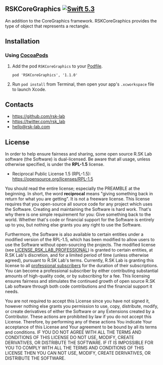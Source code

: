 ## RSKCoreGraphics [![Swift 5.3](https://img.shields.io/badge/Swift-5.3-orange.svg?style=flat)](https://developer.apple.com/swift/)

An addition to the CoreGraphics framework. RSKCoreGraphics provides the type of object that represents a rectangle.

## Installation

### Using [CocoaPods](http://cocoapods.org)

1.  Add the pod `RSKCoreGraphics` to your [Podfile](http://guides.cocoapods.org/using/the-podfile.html).

        pod 'RSKCoreGraphics', '1.1.0'

2.  Run `pod install` from Terminal, then open your app's `.xcworkspace` file to launch Xcode.

## Contacts

- https://github.com/rsk-lab
- https://twitter.com/rsk_lab
- hello@rsk-lab.com

## License

In order to help ensure fairness and sharing, some open source R.SK Lab software
(the Software) is dual-licensed. Be aware that all usage, unless otherwise specified,
is under the **RPL-1.5** license.

- Reciprocal Public License 1.5 (RPL-1.5): https://opensource.org/licenses/RPL-1.5

You should read the entire license; especially the PREAMBLE at the
beginning. In short, the word **reciprocal** means "giving something back in
return for what you are getting". It is not a freeware license. This
license requires that you open-source all source code for any
project which uses the Software. Creating and maintaining the Software is hard work.
That's why there is one simple requirement for you: Give something back 
to the world. Whether that's code or financial support for the Software is entirely
up to you, but nothing else grants you any right to use the Software.

Furthermore, the Software is also available to certain entities under a
modified version of the RPL-1.5, which has been modified to allow users to use the
Software without open-sourcing the projects. The modified license
(see [LICENSE_RSK_LAB_PROFESSIONAL](./LICENSE_RSK_LAB_PROFESSIONAL.txt))
is granted to certain entities, at R.SK Lab's discretion, and for a limited period
of time (unless otherwise agreed), pursuant to R.SK Lab's terms. Currently, R.SK Lab is
granting this license to all [professional subscribers](./SUBSCRIPTIONS.md) for
the duration of their subscriptions. You can become a professional subscriber by
either contributing substantial amounts of high-quality code, or by subscribing
for a fee. This licensing ensures fairness and stimulates the continued growth
of open source R.SK Lab software through both code contributions and the financial
support it needs.

You are not required to accept this License since you have not signed it,
however nothing else grants you permission to use, copy, distribute, modify,
or create derivatives of either the Software or any Extensions
created by a Contributor. These actions are prohibited by law if you do not
accept this License. Therefore, by performing any of these actions You indicate
Your acceptance of this License and Your agreement to be bound by all its terms
and conditions. IF YOU DO NOT AGREE WITH ALL THE TERMS AND CONDITIONS OF THIS
LICENSE DO NOT USE, MODIFY, CREATE DERIVATIVES, OR DISTRIBUTE THE SOFTWARE. IF
IT IS IMPOSSIBLE FOR YOU TO COMPLY WITH ALL THE TERMS AND CONDITIONS OF THIS
LICENSE THEN YOU CAN NOT USE, MODIFY, CREATE DERIVATIVES, OR DISTRIBUTE THE
SOFTWARE.
